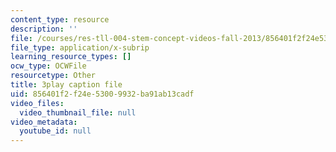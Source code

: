 ```yaml
---
content_type: resource
description: ''
file: /courses/res-tll-004-stem-concept-videos-fall-2013/856401f2f24e53009932ba91ab13cadf_6HtVKlFNb2A.vtt
file_type: application/x-subrip
learning_resource_types: []
ocw_type: OCWFile
resourcetype: Other
title: 3play caption file
uid: 856401f2-f24e-5300-9932-ba91ab13cadf
video_files:
  video_thumbnail_file: null
video_metadata:
  youtube_id: null
---
```

